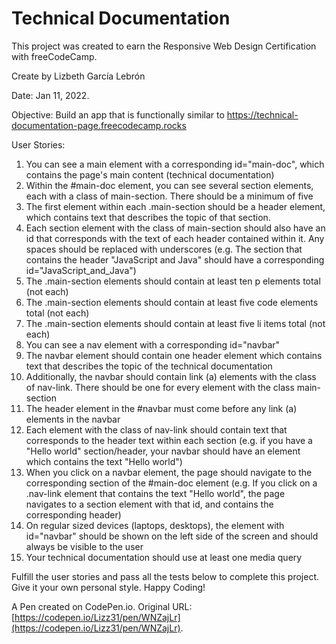 # Technical Documentation

This project was created to earn the Responsive Web Design Certification with freeCodeCamp. 

Create by Lizbeth García Lebrón

Date: Jan 11, 2022.

Objective: Build an app that is functionally similar to https://technical-documentation-page.freecodecamp.rocks

User Stories:

1. You can see a main element with a corresponding id="main-doc", which contains the page's main content (technical documentation)
2. Within the #main-doc element, you can see several section elements, each with a class of main-section. There should be a minimum of five
3. The first element within each .main-section should be a header element, which contains text that describes the topic of that section.
4. Each section element with the class of main-section should also have an id that corresponds with the text of each header contained within it. Any spaces should be replaced with underscores (e.g. The section that contains the header "JavaScript and Java" should have a corresponding id="JavaScript_and_Java")
6. The .main-section elements should contain at least ten p elements total (not each)
7. The .main-section elements should contain at least five code elements total (not each)
8. The .main-section elements should contain at least five li items total (not each)
9. You can see a nav element with a corresponding id="navbar"
10. The navbar element should contain one header element which contains text that describes the topic of the technical documentation
11. Additionally, the navbar should contain link (a) elements with the class of nav-link. There should be one for every element with the class main-section
12. The header element in the #navbar must come before any link (a) elements in the navbar
13. Each element with the class of nav-link should contain text that corresponds to the header text within each section (e.g. if you have a "Hello world" section/header, your navbar should have an element which contains the text "Hello world")
14. When you click on a navbar element, the page should navigate to the corresponding section of the #main-doc element (e.g. If you click on a .nav-link element that contains the text "Hello world", the page navigates to a section element with that id, and contains the corresponding header)
15. On regular sized devices (laptops, desktops), the element with id="navbar" should be shown on the left side of the screen and should always be visible to the user
16. Your technical documentation should use at least one media query

Fulfill the user stories and pass all the tests below to complete this project. Give it your own personal style. Happy Coding!

A Pen created on CodePen.io. Original URL: [https://codepen.io/Lizz31/pen/WNZajLr](https://codepen.io/Lizz31/pen/WNZajLr).
